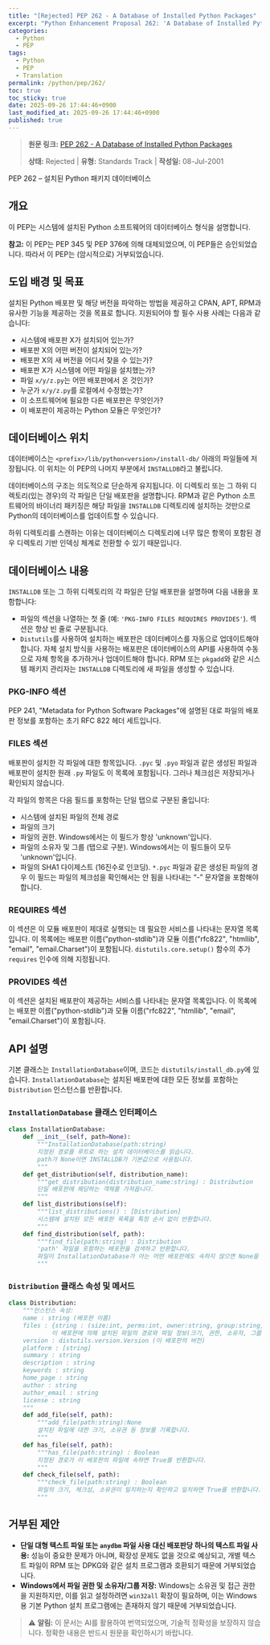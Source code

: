 ```yaml
---
title: "[Rejected] PEP 262 - A Database of Installed Python Packages"
excerpt: "Python Enhancement Proposal 262: 'A Database of Installed Python Packages'에 대한 한국어 번역입니다."
categories:
  - Python
  - PEP
tags:
  - Python
  - PEP
  - Translation
permalink: /python/pep/262/
toc: true
toc_sticky: true
date: 2025-09-26 17:44:46+0900
last_modified_at: 2025-09-26 17:44:46+0900
published: true
---
```

> **원문 링크:** [PEP 262 - A Database of Installed Python Packages](https://peps.python.org/pep-0262/)
>
> **상태:** Rejected | **유형:** Standards Track | **작성일:** 08-Jul-2001

PEP 262 – 설치된 Python 패키지 데이터베이스

## 개요
이 PEP는 시스템에 설치된 Python 소프트웨어의 데이터베이스 형식을 설명합니다.

**참고:** 이 PEP는 PEP 345 및 PEP 376에 의해 대체되었으며, 이 PEP들은 승인되었습니다. 따라서 이 PEP는 (암시적으로) 거부되었습니다.

## 도입 배경 및 목표
설치된 Python 배포판 및 해당 버전을 파악하는 방법을 제공하고 CPAN, APT, RPM과 유사한 기능을 제공하는 것을 목표로 합니다. 지원되어야 할 필수 사용 사례는 다음과 같습니다:
*   시스템에 배포판 X가 설치되어 있는가?
*   배포판 X의 어떤 버전이 설치되어 있는가?
*   배포판 X의 새 버전을 어디서 찾을 수 있는가?
*   배포판 X가 시스템에 어떤 파일을 설치했는가?
*   파일 `x/y/z.py`는 어떤 배포판에서 온 것인가?
*   누군가 `x/y/z.py`를 로컬에서 수정했는가?
*   이 소프트웨어에 필요한 다른 배포판은 무엇인가?
*   이 배포판이 제공하는 Python 모듈은 무엇인가?

## 데이터베이스 위치
데이터베이스는 `<prefix>/lib/python<version>/install-db/` 아래의 파일들에 저장됩니다. 이 위치는 이 PEP의 나머지 부분에서 `INSTALLDB`라고 불립니다.

데이터베이스의 구조는 의도적으로 단순하게 유지됩니다. 이 디렉토리 또는 그 하위 디렉토리(있는 경우)의 각 파일은 단일 배포판을 설명합니다. RPM과 같은 Python 소프트웨어의 바이너리 패키징은 해당 파일을 `INSTALLDB` 디렉토리에 설치하는 것만으로 Python의 데이터베이스를 업데이트할 수 있습니다.

하위 디렉토리를 스캔하는 이유는 데이터베이스 디렉토리에 너무 많은 항목이 포함된 경우 디렉토리 기반 인덱싱 체계로 전환할 수 있기 때문입니다.

## 데이터베이스 내용
`INSTALLDB` 또는 그 하위 디렉토리의 각 파일은 단일 배포판을 설명하며 다음 내용을 포함합니다:
*   파일의 섹션을 나열하는 첫 줄 (예: `'PKG-INFO FILES REQUIRES PROVIDES'`). 섹션은 항상 빈 줄로 구분됩니다.
*   `Distutils`를 사용하여 설치하는 배포판은 데이터베이스를 자동으로 업데이트해야 합니다. 자체 설치 방식을 사용하는 배포판은 데이터베이스의 API를 사용하여 수동으로 자체 항목을 추가하거나 업데이트해야 합니다. RPM 또는 `pkgadd`와 같은 시스템 패키지 관리자는 `INSTALLDB` 디렉토리에 새 파일을 생성할 수 있습니다.

### PKG-INFO 섹션
PEP 241, "Metadata for Python Software Packages"에 설명된 대로 파일의 배포판 정보를 포함하는 초기 RFC 822 헤더 세트입니다.

### FILES 섹션
배포판이 설치한 각 파일에 대한 항목입니다. `.pyc` 및 `.pyo` 파일과 같은 생성된 파일과 배포판이 설치한 원래 `.py` 파일도 이 목록에 포함됩니다. 그러나 체크섬은 저장되거나 확인되지 않습니다.

각 파일의 항목은 다음 필드를 포함하는 단일 탭으로 구분된 줄입니다:
*   시스템에 설치된 파일의 전체 경로
*   파일의 크기
*   파일의 권한. Windows에서는 이 필드가 항상 'unknown'입니다.
*   파일의 소유자 및 그룹 (탭으로 구분). Windows에서는 이 필드들이 모두 'unknown'입니다.
*   파일의 SHA1 다이제스트 (16진수로 인코딩). `*.pyc` 파일과 같은 생성된 파일의 경우 이 필드는 파일의 체크섬을 확인해서는 안 됨을 나타내는 “-” 문자열을 포함해야 합니다.

### REQUIRES 섹션
이 섹션은 이 모듈 배포판이 제대로 실행되는 데 필요한 서비스를 나타내는 문자열 목록입니다. 이 목록에는 배포판 이름("python-stdlib")과 모듈 이름("rfc822", "htmllib", "email", "email.Charset")이 포함됩니다. `distutils.core.setup()` 함수의 추가 `requires` 인수에 의해 지정됩니다.

### PROVIDES 섹션
이 섹션은 설치된 배포판이 제공하는 서비스를 나타내는 문자열 목록입니다. 이 목록에는 배포판 이름("python-stdlib")과 모듈 이름("rfc822", "htmllib", "email", "email.Charset")이 포함됩니다.

## API 설명
기본 클래스는 `InstallationDatabase`이며, 코드는 `distutils/install_db.py`에 있습니다. `InstallationDatabase`는 설치된 배포판에 대한 모든 정보를 포함하는 `Distribution` 인스턴스를 반환합니다.

### `InstallationDatabase` 클래스 인터페이스
```python
class InstallationDatabase:
    def __init__(self, path=None):
        """InstallationDatabase(path:string)
        지정된 경로를 루트로 하는 설치 데이터베이스를 읽습니다.
        path가 None이면 INSTALLDB가 기본값으로 사용됩니다.
        """
    def get_distribution(self, distribution_name):
        """get_distribution(distribution_name:string) : Distribution
        단일 배포판에 해당하는 객체를 가져옵니다.
        """
    def list_distributions(self):
        """list_distributions() : [Distribution]
        시스템에 설치된 모든 배포판 목록을 특정 순서 없이 반환합니다.
        """
    def find_distribution(self, path):
        """find_file(path:string) : Distribution
        'path' 파일을 포함하는 배포판을 검색하고 반환합니다.
        파일이 InstallationDatabase가 아는 어떤 배포판에도 속하지 않으면 None을 반환합니다.
        """
```

### `Distribution` 클래스 속성 및 메서드
```python
class Distribution:
    """인스턴스 속성:
    name : string (배포판 이름)
    files : {string : (size:int, perms:int, owner:string, group:string, digest:string)}
            이 배포판에 의해 설치된 파일의 경로와 파일 정보(크기, 권한, 소유자, 그룹, 다이제스트)를 매핑하는 딕셔너리.
    version : distutils.version.Version (이 배포판의 버전)
    platform : [string]
    summary : string
    description : string
    keywords : string
    home_page : string
    author : string
    author_email : string
    license : string
    """
    def add_file(self, path):
        """add_file(path:string):None
        설치된 파일에 대한 크기, 소유권 등 정보를 기록합니다.
        """
    def has_file(self, path):
        """has_file(path:string) : Boolean
        지정된 경로가 이 배포판의 파일에 속하면 True를 반환합니다.
        """
    def check_file(self, path):
        """check_file(path:string) : Boolean
        파일의 크기, 체크섬, 소유권이 일치하는지 확인하고 일치하면 True를 반환합니다.
        """
```

## 거부된 제안
*   **단일 대형 텍스트 파일 또는 `anydbm` 파일 사용 대신 배포판당 하나의 텍스트 파일 사용:** 성능이 중요한 문제가 아니며, 확장성 문제도 없을 것으로 예상되고, 개별 텍스트 파일이 RPM 또는 DPKG와 같은 설치 프로그램과 호환되기 때문에 거부되었습니다.
*   **Windows에서 파일 권한 및 소유자/그룹 저장:** Windows는 소유권 및 접근 권한을 지원하지만, 이를 읽고 설정하려면 `win32all` 확장이 필요하며, 이는 Windows용 기본 Python 설치 프로그램에는 존재하지 않기 때문에 거부되었습니다.

> ⚠️ **알림:** 이 문서는 AI를 활용하여 번역되었으며, 기술적 정확성을 보장하지 않습니다. 정확한 내용은 반드시 원문을 확인하시기 바랍니다.